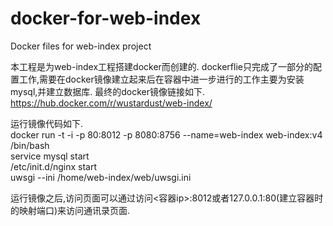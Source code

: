 # docker-for-web-index
Docker files for web-index project

本工程是为web-index工程搭建docker而创建的.
dockerflie只完成了一部分的配置工作,需要在docker镜像建立起来后在容器中进一步进行的工作主要为安装mysql,并建立数据库.
最终的docker镜像链接如下.  
https://hub.docker.com/r/wustardust/web-index/  
  
运行镜像代码如下.  
docker run -t -i -p 80:8012 -p 8080:8756 --name=web-index web-index:v4 /bin/bash  
service mysql start  
/etc/init.d/nginx start  
uwsgi --ini /home/web-index/web/uwsgi.ini  
  
运行镜像之后,访问页面可以通过访问<容器ip>:8012或者127.0.0.1:80(建立容器时的映射端口)来访问通讯录页面.

